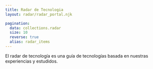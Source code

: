 ```yaml
---
title: Radar de Tecnologia
layout: radar/radar_portal.njk

pagination:
  data: collections.radar
  size: 10
  reverse: true
  alias: radar_items
---
```


El radar de tecnología es una guía de tecnologías basada en nuestras experiencias y estudidos.
